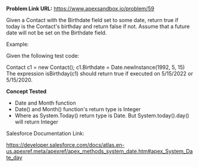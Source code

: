 **Problem Link URL:** https://www.apexsandbox.io/problem/59

Given a Contact with the Birthdate field set to some date, return true if today is the Contact's birthday and return false if not. Assume that a future date will not be set on the Birthdate field.

Example:

Given the following test code:

Contact c1 = new Contact();
c1.Birthdate = Date.newInstance(1992, 5, 15)
The expression isBirthday(c1) should return true if executed on 5/15/2022 or 5/15/2020.

**Concept Tested**
- Date and Month function
- Date() and Month() function's return type is Integer
- Where as System.Today() return type is Date. But System.today().day() will return Integer

Salesforce Documentation Link:

https://developer.salesforce.com/docs/atlas.en-us.apexref.meta/apexref/apex_methods_system_date.htm#apex_System_Date_day